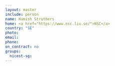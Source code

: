 ```yaml
---
layout: master
include: person
name: Hamish Struthers
home: <a href="https://www.nsc.liu.se/">NSC</a>
country: "SE"
photo:
email:
phone:
on_contract: no
groups:
  nicest-sg:
---
```

